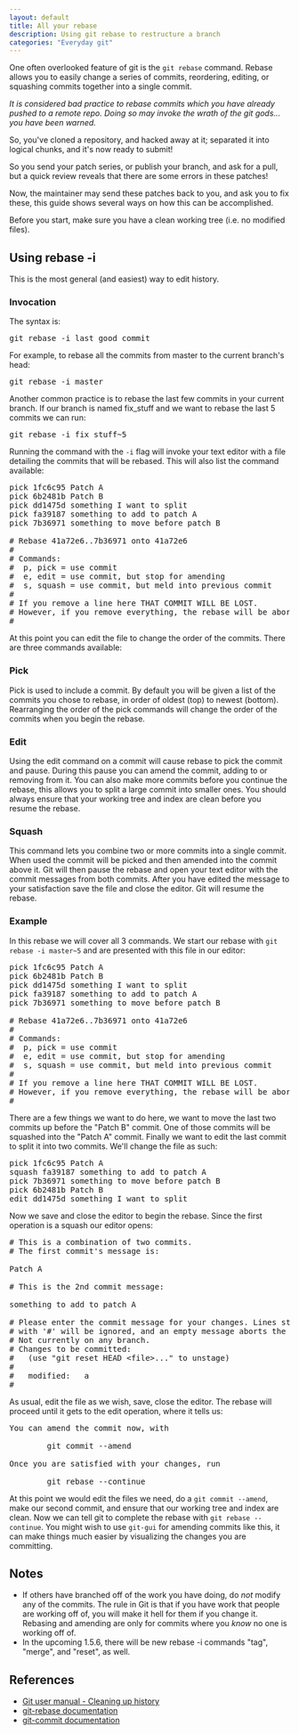 ```yaml
---
layout: default
title: All your rebase
description: Using git rebase to restructure a branch
categories: "Everyday git"
---
```


One often overlooked feature of git is the `git rebase` command.  Rebase allows you to easily change a series of commits, reordering, editing, or squashing commits together into a single commit.

_It is considered bad practice to rebase commits which you have already pushed to a remote repo.  Doing so may invoke the wrath of the git gods... you have been warned._

So, you've cloned a repository, and hacked away at it; separated it into logical chunks, and it's now ready to submit!

So you send your patch series, or publish your branch, and ask for a pull, but a quick review reveals that there are some errors in these patches!

Now, the maintainer may send these patches back to you, and ask you to fix these, this guide shows several ways on how this can be accomplished.

Before you start, make sure you have a clean working tree (i.e. no modified files).

Using rebase -i
---------------

This is the most general (and easiest) way to edit history.

### Invocation

The syntax is:

<pre class="terminal">git rebase -i last_good_commit</pre>

For example, to rebase all the commits from master to the current branch's head:

<pre class="terminal">git rebase -i master</pre>

Another common practice is to rebase the last few commits in your current branch.  If our branch is named fix_stuff and we want to rebase the last 5 commits we can run:

<pre class="terminal">git rebase -i fix_stuff~5</pre>

Running the command with the `-i` flag will invoke your text editor with a file detailing the commits that will be rebased.  This will also list the command available:

<pre>
pick 1fc6c95 Patch A
pick 6b2481b Patch B
pick dd1475d something I want to split
pick fa39187 something to add to patch A
pick 7b36971 something to move before patch B

# Rebase 41a72e6..7b36971 onto 41a72e6
#
# Commands:
#  p, pick = use commit
#  e, edit = use commit, but stop for amending
#  s, squash = use commit, but meld into previous commit
#
# If you remove a line here THAT COMMIT WILL BE LOST.
# However, if you remove everything, the rebase will be aborted.
#
</pre>

At this point you can edit the file to change the order of the commits.  There are three commands available:

### Pick

Pick is used to include a commit.  By default you will be given a list of the commits you chose to rebase, in order of oldest (top) to newest (bottom).  Rearranging the order of the pick commands will change the order of the commits when you begin the rebase.

### Edit

Using the edit command on a commit will cause rebase to pick the commit and pause.  During this pause you can amend the commit, adding to or removing from it.  You can also make more commits before you continue the rebase, this allows you to split a large commit into smaller ones.  You should always ensure that your working tree and index are clean before you resume the rebase.

### Squash

This command lets you combine two or more commits into a single commit.  When used the commit will be picked and then amended into the commit above it.  Git will then pause the rebase and open your text editor with the commit messages from both commits.  After you have edited the message to your satisfaction save the file and close the editor.  Git will resume the rebase.

### Example

In this rebase we will cover all 3 commands.  We start our rebase with `git rebase -i master~5` and are presented with this file in our editor:

<pre>
pick 1fc6c95 Patch A
pick 6b2481b Patch B
pick dd1475d something I want to split
pick fa39187 something to add to patch A
pick 7b36971 something to move before patch B

# Rebase 41a72e6..7b36971 onto 41a72e6
#
# Commands:
#  p, pick = use commit
#  e, edit = use commit, but stop for amending
#  s, squash = use commit, but meld into previous commit
#
# If you remove a line here THAT COMMIT WILL BE LOST.
# However, if you remove everything, the rebase will be aborted.
#
</pre>

There are a few things we want to do here, we want to move the last two commits up before the "Patch B" commit.  One of those commits will be squashed into the "Patch A" commit.  Finally we want to edit the last commit to split it into two commits.  We'll change the file as such:

<pre>
pick 1fc6c95 Patch A
squash fa39187 something to add to patch A
pick 7b36971 something to move before patch B
pick 6b2481b Patch B
edit dd1475d something I want to split
</pre>

Now we save and close the editor to begin the rebase.  Since the first operation is a squash our editor opens:

<pre>
# This is a combination of two commits.
# The first commit's message is:

Patch A

# This is the 2nd commit message:

something to add to patch A

# Please enter the commit message for your changes. Lines starting
# with '#' will be ignored, and an empty message aborts the commit.
# Not currently on any branch.
# Changes to be committed:
#   (use "git reset HEAD &lt;file>..." to unstage)
#
#	modified:   a
#
</pre>

As usual, edit the file as we wish, save, close the editor.  The rebase will proceed until it gets to the edit operation, where it tells us:

<pre class="terminal">
You can amend the commit now, with

        git commit --amend

Once you are satisfied with your changes, run

        git rebase --continue
</pre>

At this point we would edit the files we need, do a `git commit --amend`, make our second commit, and ensure that our working tree and index are clean.  Now we can tell git to complete the rebase with `git rebase --continue`.  You might wish to use `git-gui` for amending commits like this, it can make things much easier by visualizing the changes you are committing.

Notes
-----

* If others have branched off of the work you have doing, do _not_ modify any of the commits.  The rule in Git is that if you have work that people are working off of, you will make it hell for them if you change it.  Rebasing and amending are only for commits where you *know* no one is working off of.
* In the upcoming 1.5.6, there will be new rebase -i commands "tag", "merge", and "reset", as well.

References
----------

* [Git user manual - Cleaning up history](http://www.kernel.org/pub/software/scm/git/docs/user-manual.html#cleaning-up-history)
* [git-rebase documentation](http://www.kernel.org/pub/software/scm/git/docs/git-rebase.html)
* [git-commit documentation](http://www.kernel.org/pub/software/scm/git/docs/git-commit.html)
